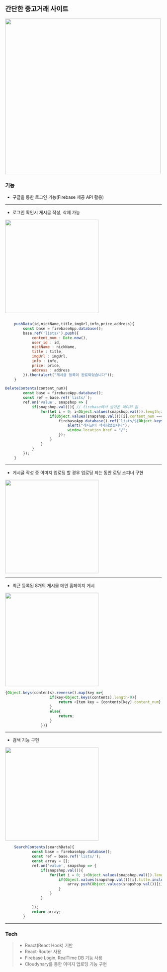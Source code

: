 ## 간단한 중고거래 사이트

<img src = "https://user-images.githubusercontent.com/70279943/103325323-afca1500-4a8e-11eb-92eb-4d02e7d64120.PNG" width = "500px"> 

### 기능 

* 구글을 통한 로그인 기능(Firebase 제공 API 활용)
___
* 로그인 확인시 게시글 작성, 삭제 가능

<img src ="https://user-images.githubusercontent.com/70279943/103325229-34686380-4a8e-11eb-956a-22e180df428e.PNG" width = "300px" /> 

```js

    pushData(id,nickName,title,imgUrl,info,price,address){
        const base = firebaseApp.database();
        base.ref('lists/').push({
            content_num : Date.now(),
            user_id : id,
            nickName : nickName,
            title : title,
            imgUrl : imgUrl,
            info : info,
            price: price,
            address : address
        }).then(alert("게시글 등록이 완료되었습니다"));
    }
```

```js
DeleteContents(content_num){
        const base = firebaseApp.database();
        const ref = base.ref(`lists/`);
        ref.on('value', snapshop => {
            if(snapshop.val()){ // firebase에서 받아온 데이터 값
                for(let i = 0; i<Object.values(snapshop.val()).length;i++){
                    if(Object.values(snapshop.val())[i].content_num === content_num){ //받아온 데이터 값의 content_num이 삭제할 content_num과 같을경우 삭제
                        firebaseApp.database().ref(`lists/${Object.keys(snapshop.val())[i]}`).remove().then(()=>{
                            alert("게시글이 삭제되었습니다");
                            window.location.href = "/";
                        });
                    }
                }
            }
        });
    }
```
___
*  게시글 작성 중 이미지 업로딩 할 경우 업로딩 되는 동안 로딩 스피너 구현 

<img src ="https://user-images.githubusercontent.com/70279943/103325235-39c5ae00-4a8e-11eb-80cc-bf2946c6e348.PNG" width = "300px">

___
* 최근 등록된 8개의 게시물 메인 홈페이지 게시
<img src ="https://user-images.githubusercontent.com/70279943/103325236-3b8f7180-4a8e-11eb-9a7c-e8bfd69d9973.PNG" width = "300px"> 

```js
{Object.keys(contents).reverse().map(key =>{
                    if(key>Object.keys(contents).length-9){
                        return <Item key = {contents[key].content_num} content = {contents[key]}/>;
                    }
                    else{
                        return;
                    }
                })}
```
___
* 검색 기능 구현

<img src ="https://user-images.githubusercontent.com/70279943/103325279-6a0d4c80-4a8e-11eb-8293-717b11a45918.PNG" width = "300px"> 

```js
    SearchContents(searchData){
            const base = firebaseApp.database();
            const ref = base.ref('lists/');
            const array = [];
            ref.on('value', snapshop => {
                if(snapshop.val()){
                    for(let i = 0; i<Object.values(snapshop.val()).length;i++){
                        if(Object.values(snapshop.val())[i].title.includes(searchData)){  //title에 searchData를 포함하는 오브젝트를 array에 저장
                            array.push(Object.values(snapshop.val())[i]);
                        }
                    }
                }

            });
            return array;
        }
```
___
### Tech
>* React(React Hook) 기반
>* React-Router 사용
>* Firebase Login, RealTime DB 기능 사용
>* Cloudynary를 통한 이미지 업로딩 기능 구현

